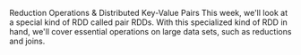 Reduction Operations & Distributed Key-Value Pairs
This week, we'll look at a special kind of RDD called pair RDDs. With this specialized kind of RDD in hand, we'll cover essential operations on large data sets, such as reductions and joins.
